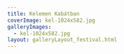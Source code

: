 ```yaml
---
title: Kelemen Kabátban
coverImage: kel-1024x582.jpg
galleryImages:
  - kel-1024x582.jpg
layout: galleryLayout_festival.html
---
```

